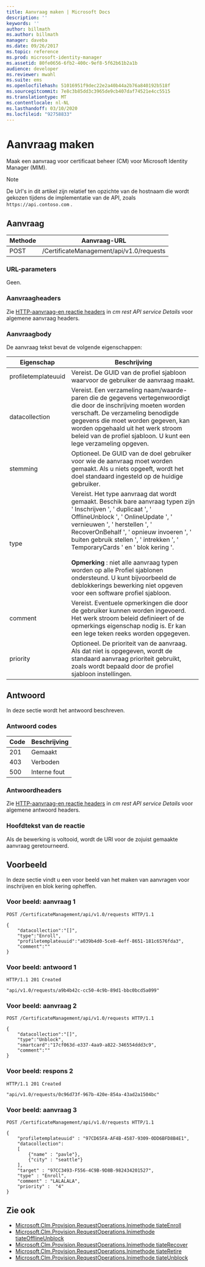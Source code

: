```yaml
---
title: Aanvraag maken | Microsoft Docs
description: ''
keywords: ''
author: billmath
ms.author: billmath
manager: daveba
ms.date: 09/26/2017
ms.topic: reference
ms.prod: microsoft-identity-manager
ms.assetid: 80fe0656-6fb2-400c-9ef8-5f62b61b2a1b
audience: developer
ms.reviewer: mwahl
ms.suite: ems
ms.openlocfilehash: 51016951f9dec22e2a40b44a2b76a840192b518f
ms.sourcegitcommit: 7e8c3b85dd3c3965de9cb407daf74521e4cc5515
ms.translationtype: MT
ms.contentlocale: nl-NL
ms.lasthandoff: 03/10/2020
ms.locfileid: "92758833"
---
```

# <a name="create-request"></a>Aanvraag maken
Maak een aanvraag voor certificaat beheer (CM) voor Microsoft Identity Manager (MIM).

>[!NOTE]
>De Url's in dit artikel zijn relatief ten opzichte van de hostnaam die wordt gekozen tijdens de implementatie van de API, zoals `https://api.contoso.com` .

## <a name="request"></a>Aanvraag

Methode  |Aanvraag-URL  
---------|---------
POST     |/CertificateManagement/api/v1.0/requests

### <a name="url-parameters"></a>URL-parameters
Geen.

### <a name="request-headers"></a>Aanvraagheaders
Zie [HTTP-aanvraag-en reactie headers](certificate-management-rest-api-service-details.md#http-request-and-response-headers) in *cm rest API service Details* voor algemene aanvraag headers.

### <a name="request-body"></a>Aanvraagbody
De aanvraag tekst bevat de volgende eigenschappen:

Eigenschap | Beschrijving
---------|-----------
profiletemplateuuid | Vereist. De GUID van de profiel sjabloon waarvoor de gebruiker de aanvraag maakt.
datacollection | Vereist. Een verzameling naam/waarde-paren die de gegevens vertegenwoordigt die door de inschrijving moeten worden verschaft. De verzameling benodigde gegevens die moet worden gegeven, kan worden opgehaald uit het werk stroom beleid van de profiel sjabloon. U kunt een lege verzameling opgeven.
stemming | Optioneel. De GUID van de doel gebruiker voor wie de aanvraag moet worden gemaakt. Als u niets opgeeft, wordt het doel standaard ingesteld op de huidige gebruiker.
type | Vereist. Het type aanvraag dat wordt gemaakt. Beschik bare aanvraag typen zijn ' Inschrijven ', ' duplicaat ', ' OfflineUnblock ', ' OnlineUpdate ', ' vernieuwen ', ' herstellen ', ' RecoverOnBehalf ', ' opnieuw invoeren ', ' buiten gebruik stellen ', ' intrekken ', ' TemporaryCards ' en ' blok kering '.<br/><br/>**Opmerking** : niet alle aanvraag typen worden op alle Profiel sjablonen ondersteund. U kunt bijvoorbeeld de deblokkerings bewerking niet opgeven voor een software profiel sjabloon.
comment | Vereist. Eventuele opmerkingen die door de gebruiker kunnen worden ingevoerd. Het werk stroom beleid definieert of de opmerkings eigenschap nodig is. Er kan een lege teken reeks worden opgegeven.
priority | Optioneel. De prioriteit van de aanvraag. Als dat niet is opgegeven, wordt de standaard aanvraag prioriteit gebruikt, zoals wordt bepaald door de profiel sjabloon instellingen.


## <a name="response"></a>Antwoord
In deze sectie wordt het antwoord beschreven.

### <a name="response-codes"></a>Antwoord codes

Code  |Beschrijving  
---------|---------
201 | Gemaakt
403 | Verboden
500 | Interne fout

### <a name="response-headers"></a>Antwoordheaders
Zie [HTTP-aanvraag-en reactie headers](certificate-management-rest-api-service-details.md#http-request-and-response-headers) in *cm rest API service Details* voor algemene antwoord headers.

### <a name="response-body"></a>Hoofdtekst van de reactie
Als de bewerking is voltooid, wordt de URI voor de zojuist gemaakte aanvraag geretourneerd.

## <a name="example"></a>Voorbeeld
In deze sectie vindt u een voor beeld van het maken van aanvragen voor inschrijven en blok kering opheffen.

### <a name="example-request-1"></a>Voor beeld: aanvraag 1

```
POST /CertificateManagement/api/v1.0/requests HTTP/1.1

{
    "datacollection":"[]",
    "type":"Enroll",
    "profiletemplateuuid":"a039b4d0-5ce8-4eff-8651-181c6576fda3",
    "comment":""
}
```

### <a name="example-response-1"></a>Voor beeld: antwoord 1

```
HTTP/1.1 201 Created

"api/v1.0/requests/a9b4b42c-cc50-4c9b-89d1-bbc0bcd5a099"
```

### <a name="example-request-2"></a>Voor beeld: aanvraag 2

```
POST /CertificateManagement/api/v1.0/requests HTTP/1.1

{  
    "datacollection":"[]",
    "type":"Unblock",
    "smartcard":"17cf063d-e337-4aa9-a822-346554ddd3c9",
    "comment":""
}
```

### <a name="example-response-2"></a>Voor beeld: respons 2

```
HTTP/1.1 201 Created

"api/v1.0/requests/0c96d73f-967b-420e-854a-43ad2a1504bc"
```       

### <a name="example-request-3"></a>Voor beeld: aanvraag 3

```
POST /CertificateManagement/api/v1.0/requests HTTP/1.1

{
    "profiletemplateuuid" : "97CD65FA-AF4B-4587-9309-0DD6BFD8B4E1",
    "datacollection":
    [
        {"name" : "pavle"},
        {"city" : "seattle"}
    ],
    "target" : "97CC3493-F556-4C9B-9D8B-982434201527",
    "type" : "Enroll",
    "comment" : "LALALALA",
    "priority" :  "4"
}
```

## <a name="see-also"></a>Zie ook

- [Microsoft.Clm.Provision.RequestOperations.Inimethode tiateEnroll](https://msdn.microsoft.com/library/windows/desktop/microsoft.clm.provision.requestoperations.initiateenroll.aspx)
- [Microsoft.Clm.Provision.RequestOperations.Inimethode tiateOfflineUnblock](https://msdn.microsoft.com/library/windows/desktop/microsoft.clm.provision.requestoperations.initiateofflineunblock.aspx)
- [Microsoft.Clm.Provision.RequestOperations.Inimethode tiateRecover](https://msdn.microsoft.com/library/windows/desktop/microsoft.clm.provision.requestoperations.initiaterecover.aspx)
- [Microsoft.Clm.Provision.RequestOperations.Inimethode tiateRetire](https://msdn.microsoft.com/library/windows/desktop/microsoft.clm.provision.requestoperations.initiateretire.aspx)
- [Microsoft.Clm.Provision.RequestOperations.Inimethode tiateUnblock](https://msdn.microsoft.com/library/windows/desktop/microsoft.clm.provision.requestoperations.initiateunblock.aspx)
